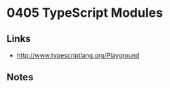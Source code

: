 0405 TypeScript Modules
======

Links
------
+ http://www.typescriptlang.org/Playground 

Notes
------
